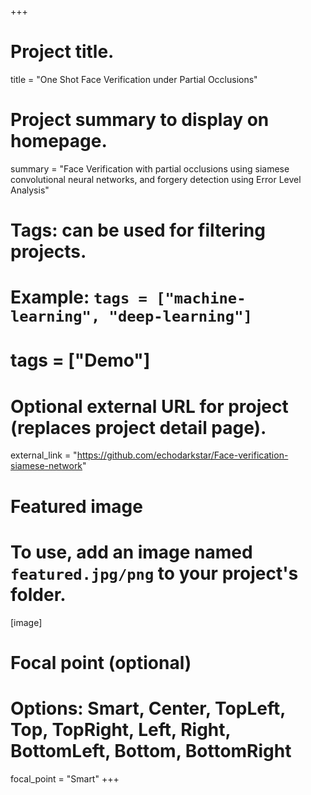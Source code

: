 +++
# Project title.
title = "One Shot Face Verification under Partial Occlusions"

# Project summary to display on homepage.
summary = "Face Verification with partial occlusions using siamese convolutional neural networks, and forgery detection using Error Level Analysis"

# Tags: can be used for filtering projects.
# Example: `tags = ["machine-learning", "deep-learning"]`
# tags = ["Demo"]

# Optional external URL for project (replaces project detail page).
external_link = "https://github.com/echodarkstar/Face-verification-siamese-network"

# Featured image
# To use, add an image named `featured.jpg/png` to your project's folder. 
[image]
  # Focal point (optional)
  # Options: Smart, Center, TopLeft, Top, TopRight, Left, Right, BottomLeft, Bottom, BottomRight
  focal_point = "Smart"
+++
